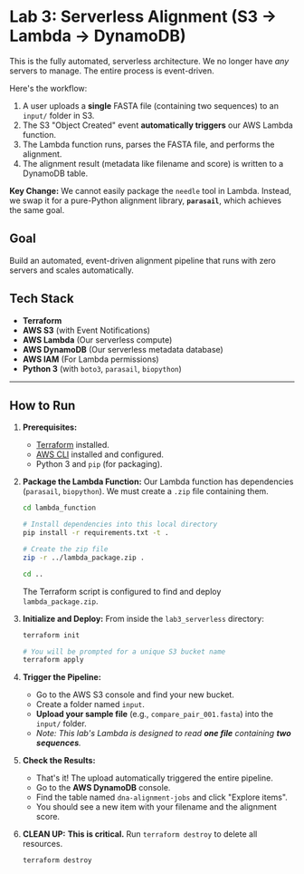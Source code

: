 # Lab 3: Serverless Alignment (S3 -> Lambda -> DynamoDB)

This is the fully automated, serverless architecture. We no longer have *any* servers to manage. The entire process is event-driven.

Here's the workflow:
1.  A user uploads a **single** FASTA file (containing two sequences) to an `input/` folder in S3.
2.  The S3 "Object Created" event **automatically triggers** our AWS Lambda function.
3.  The Lambda function runs, parses the FASTA file, and performs the alignment.
4.  The alignment result (metadata like filename and score) is written to a DynamoDB table.

**Key Change:** We cannot easily package the `needle` tool in Lambda. Instead, we swap it for a pure-Python alignment library, **`parasail`**, which achieves the same goal.

## Goal
Build an automated, event-driven alignment pipeline that runs with zero servers and scales automatically.

## Tech Stack
* **Terraform**
* **AWS S3** (with Event Notifications)
* **AWS Lambda** (Our serverless compute)
* **AWS DynamoDB** (Our serverless metadata database)
* **AWS IAM** (For Lambda permissions)
* **Python 3** (with `boto3`, `parasail`, `biopython`)

---

## How to Run

1.  **Prerequisites:**
    * [Terraform](https://www.terraform.io/) installed.
    * [AWS CLI](https://aws.amazon.com/cli/) installed and configured.
    * Python 3 and `pip` (for packaging).

2.  **Package the Lambda Function:**
    Our Lambda function has dependencies (`parasail`, `biopython`). We must create a `.zip` file containing them.
    ```bash
    cd lambda_function
    
    # Install dependencies into this local directory
    pip install -r requirements.txt -t .
    
    # Create the zip file
    zip -r ../lambda_package.zip .
    
    cd ..
    ```
    The Terraform script is configured to find and deploy `lambda_package.zip`.

3.  **Initialize and Deploy:**
    From inside the `lab3_serverless` directory:
    ```bash
    terraform init
    
    # You will be prompted for a unique S3 bucket name
    terraform apply
    ```

4.  **Trigger the Pipeline:**
    * Go to the AWS S3 console and find your new bucket.
    * Create a folder named `input`.
    * **Upload your sample file** (e.g., `compare_pair_001.fasta`) into the `input/` folder.
    * *Note: This lab's Lambda is designed to read **one file** containing **two sequences**.*

5.  **Check the Results:**
    * That's it! The upload automatically triggered the entire pipeline.
    * Go to the **AWS DynamoDB** console.
    * Find the table named `dna-alignment-jobs` and click "Explore items".
    * You should see a new item with your filename and the alignment score.

6.  **CLEAN UP:**
    **This is critical.** Run `terraform destroy` to delete all resources.
    ```bash
    terraform destroy
    ```